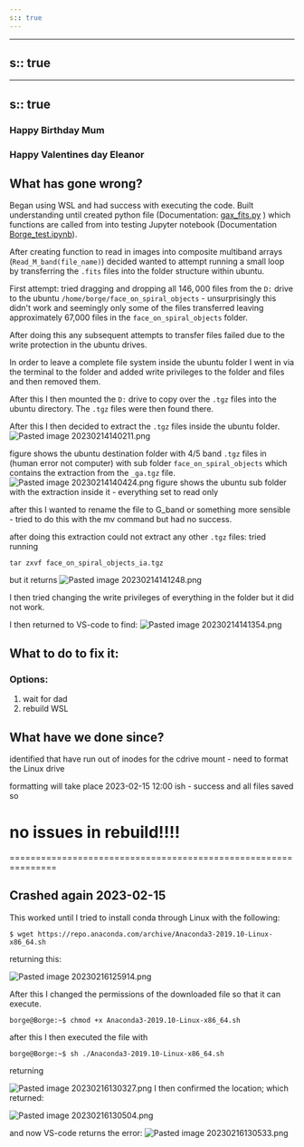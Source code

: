 ```yaml
---
s:: true
---
```

---
s:: true
---
---
s:: true
---

### Happy Birthday Mum

### Happy Valentines day Eleanor


## What has gone wrong?

Began using WSL and had success with executing the code. Built understanding until created python file (Documentation: [gax_fits.py](../Code%20description/Python%20files/gax_fits.py.md) ) which functions are called from into testing Jupyter notebook (Documentation [Borge_test.ipynb](../../../PDF%20exports/Borge_test.ipynb.md)). 

After creating function to read in images into composite multiband arrays (`Read_M_band(file_name)`) decided wanted to attempt running a small loop by transferring the `.fits` files into the folder structure within ubuntu. 

First attempt: tried dragging and dropping all $146,000$ files from the `D:` drive to the ubuntu `/home/borge/face_on_spiral_objects` - unsurprisingly this didn't work and seemingly only some of the files transferred leaving approximately 67,000 files in the `face_on_spiral_objects` folder.

After doing this any subsequent attempts to transfer files failed due to the write protection in the ubuntu drives.


In order to leave a complete file system inside the ubuntu folder I went in via the terminal to the folder and added write privileges to the folder and files and then removed them. 

After this I then mounted the `D:` drive to copy over the `.tgz` files into the ubuntu directory. The `.tgz` files were then found there. 

After this I then decided to extract the `.tgz` files  inside the ubuntu folder.
![Pasted image 20230214140211.png](../../../AA%20%20-%20%20Assets/Pasted%20image%2020230214140211.png)

figure shows the ubuntu destination folder with 4/5 band `.tgz` files in (human error not computer) with sub folder `face_on_spiral_objects` which contains the extraction from the `_ga.tgz` file.
![Pasted image 20230214140424.png](../../../AA%20%20-%20%20Assets/Pasted%20image%2020230214140424.png)
figure shows the ubuntu sub folder with the extraction inside it - everything set to read only

after this I wanted to rename the file to G_band or something more sensible - tried to do this with the mv command but had no success.

after doing this extraction could not extract any other `.tgz` files:
tried running
```
tar zxvf face_on_spiral_objects_ia.tgz
```
but it returns
![Pasted image 20230214141248.png](../../../AA%20%20-%20%20Assets/Pasted%20image%2020230214141248.png)

I then tried changing the write privileges of everything in the folder but it did not work.

I then returned to VS-code to find:
![Pasted image 20230214141354.png](../../../AA%20%20-%20%20Assets/Pasted%20image%2020230214141354.png)


## What to do to fix it:

### Options:
1. wait for dad
2. rebuild WSL

## What have we done since?

identified that have run out of inodes for the cdrive mount - need to format the Linux drive

formatting will take place 2023-02-15 12:00 ish - 
success and all files saved so 


# no issues in rebuild!!!!

===============================================================

## Crashed again 2023-02-15

This worked until I tried to install conda through Linux with the following:

`$ wget https://repo.anaconda.com/archive/Anaconda3-2019.10-Linux-x86_64.sh`

returning this:

![Pasted image 20230216125914.png](../../../AA%20%20-%20%20Assets/Pasted%20image%2020230216125914.png)

After this I changed the permissions of the downloaded file so that it can execute.

`borge@Borge:~$ chmod +x Anaconda3-2019.10-Linux-x86_64.sh`

after this I then executed the file with

`borge@Borge:~$ sh ./Anaconda3-2019.10-Linux-x86_64.sh`

returning

![Pasted image 20230216130327.png](../../../AA%20%20-%20%20Assets/Pasted%20image%2020230216130327.png)
I then confirmed the location; which returned:

![Pasted image 20230216130504.png](../../../AA%20%20-%20%20Assets/Pasted%20image%2020230216130504.png)

and now VS-code returns the error:
![Pasted image 20230216130533.png](../../../AA%20%20-%20%20Assets/Pasted%20image%2020230216130533.png)




